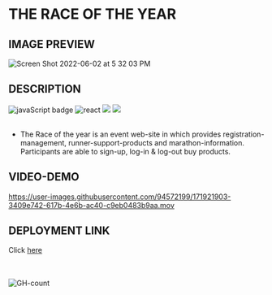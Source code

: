 # THE RACE OF THE YEAR

## IMAGE PREVIEW

![Screen Shot 2022-06-02 at 5 32 03 PM](https://user-images.githubusercontent.com/94572199/171742311-75f2df54-9612-4b11-9de8-ab318aa4afc1.png)

## DESCRIPTION
<div>
  <img src="https://img.shields.io/badge/JavaScript-323330?style=for-the-badge&logo=javascript&logoColor=F7DF1E" alt="javaScript badge"/>
  <img src="https://img.shields.io/badge/React-20232A?style=for-the-badge&logo=react&logoColor=61DAFB" alt="react"/>
  <img src="https://img.shields.io/badge/GraphQl-E10098?style=for-the-badge&logo=graphql&logoColor=white" alt"graphql"/>
  <img src="https://img.shields.io/badge/JWT-000000?style=for-the-badge&logo=JSON%20web%20tokens&logoColor=white" alt"jwt"/>
  <br/>
  <br/>
</div>

* The Race of the year is an event web-site in which provides registration-management, runner-support-products and marathon-information. Participants are able to sign-up, log-in & log-out buy products.

## VIDEO-DEMO

https://user-images.githubusercontent.com/94572199/171921903-3409e742-617b-4e6b-ac40-c9eb0483b9aa.mov


## DEPLOYMENT LINK
Click [here](https://ancient-sierra-07886.herokuapp.com/)

<div>
  <br/>
  <br/>
     <img src="https://hits.seeyoufarm.com/api/count/incr/badge.svg?url=https%3A%2F%2Fgithub.com%2F{username}1212%2Fhit-counter" alt="GH-count"/>
  </div>
